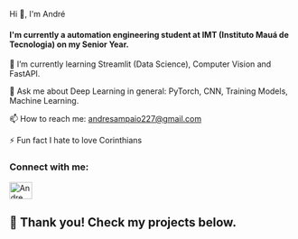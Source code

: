 Hi 👋, I'm André
#### I'm currently a  automation engineering student at IMT (Instituto Mauá de Tecnologia) on my Senior Year.

🌱 I’m currently learning Streamlit (Data Science), Computer Vision and FastAPI.

💬 Ask me about Deep Learning in general: PyTorch, CNN, Training Models, Machine Learning.

📫 How to reach me: andresampaio227@gmail.com

⚡ Fun fact I hate to love Corinthians

<h3 align="left">Connect with me:</h3>
<p align="left">
<a href="https://www.linkedin.com/in/andre-sampaio-949206197/" target="blank"><img align="center" src="https://raw.githubusercontent.com/rahuldkjain/github-profile-readme-generator/master/src/images/icons/Social/linked-in-alt.svg" alt="Andre Sampaio" height="30" width="40" /></a>
</p>

<h2 align="left">
    🌱 Thank you! Check my projects below.
</h2>
